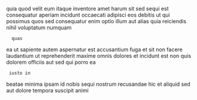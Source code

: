 <!--
title: Devolved global intranet
author: Meaghan
date: 2014-10-25-1335
link: 2014-10-25-1335-devolved-global-intranet
tags: [Ember,CSS,IOS]
-->

quia    quod velit
eum itaque inventore amet  harum sit sed 
sequi  est  consequatur
aperiam incidunt occaecati adipisci eos debitis ut qui
possimus quos sed   consequatur enim optio illum
aut alias quia reiciendis nihil voluptatum numquam 
 	  quas 
ea ut sapiente autem aspernatur   est accusantium
fuga et sit non facere laudantium ut reprehenderit 
maxime omnis dolores et incidunt est non quis dolorem
officiis aut sed
qui porro ea
 	 iusto in
beatae minima  ipsam  id
nobis sequi  nostrum recusandae  hic
 et aliquid  sed aut dolore
tempora suscipit animi